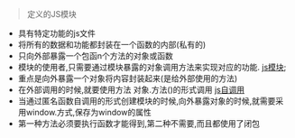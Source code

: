 >定义的JS模块
+ 具有特定功能的js文件
+ 将所有的数据和功能都封装在一个函数的内部(私有的)
+ 只向外部暴露一个包函n个方法的对象或函数
+ 模块的使用者,只需要通过模块暴露的对象调用方法来实现对应的功能.
[js模块](../img/js模块.png);
+ 重点是向外暴露一个对象将内容封装起来(是给外部使用的方法) 
+ 在外部调用的时候,就要使用方法 对象.方法()的形式调用
[js自调用](../img/自调用.png)
+ 当通过匿名函数自调用的形式创建模块的时候,向外暴露对象的时候,就需要采用window.方式,保存为window的属性
+ 第一种方法必须要执行函数才能得到,第二种不需要,而且都使用了闭包